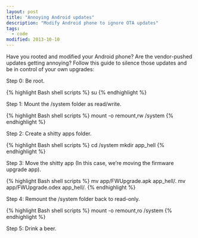 ```yaml
---
layout: post
title: "Annoying Android updates"
description: "Modify Android phone to ignore OTA updates"
tags: 
  - code
modified: 2013-10-10
---
```


Have you rooted and modified your Android phone? Are the vendor-pushed updates getting annoying? Follow this guide to silence those updates and be in control of your own upgrades:

Step 0: Be root.

{% highlight Bash shell scripts %}
su
{% endhighlight %}


Step 1: Mount the /system folder as read/write.

{% highlight Bash shell scripts %}
mount -o remount,rw /system
{% endhighlight %}

Step 2: Create a shitty apps folder.

{% highlight Bash shell scripts %}
cd /system
mkdir app_hell
{% endhighlight %}

Step 3: Move the shitty app (In this case, we’re moving the firmware upgrade app).

{% highlight Bash shell scripts %}
mv app/FWUpgrade.apk app_hell/. 
mv app/FWUpgrade.odex app_hell/.
{% endhighlight %}

Step 4: Remount the /system folder back to read-only.

{% highlight Bash shell scripts %}
mount -o remount,ro /system
{% endhighlight %}

Step 5: Drink a beer.